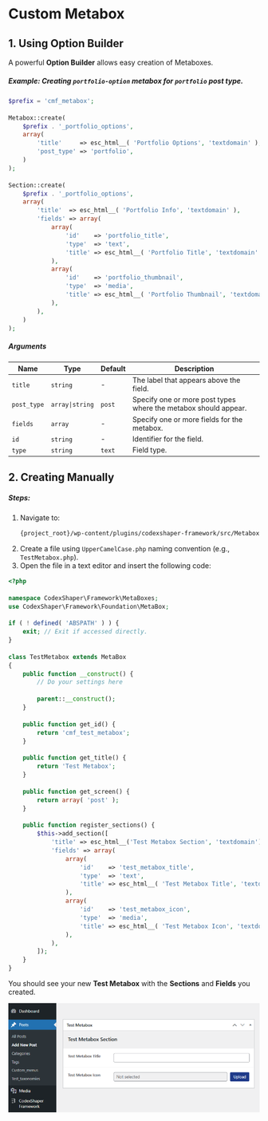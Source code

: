 # Custom Metabox

<!-- ## 1. Create Using CLI

##### General Command:
```sh
php wp cmf-make:metabox {custom_metabox_name}
```
##### With Specific Post Type:
```sh
php wp cmf-make:metabox {custom_metabox_name} --screen={post_type_name}
```

- **`{custom_metabox_name}`** → Your metabox name.
- **`{post_type_name}`** → The custom post type name under which you want to set your metabox. If **omitted**, by default it will show only under `post` **Post Type**.

##### Naming Conventions:
- **UpperCamelCase**: `CustomMetaboxName` (Recommended)
- **camelCase**: `customMetaboxName`
- **snake_case**: `custom_metabox_name`
- **kebab-case**: `custom-metabox-name`
- **Mixed**: `customMetabox_Name`, `custom-metabox_name`, `Custom_metabox-name`

> [!INFO]
> All formats are converted to `UpperCamelCase` to follow the PSR-4 standard.

> [!IMPORTANT]
> You **cannot** use `Metabox` as a name since it is a reserved word in the framework.
>  Check [reserved words here](/framework/reserved-words.html).

<p class="space"></p>

##### Example:
```sh
php wp cmf-make:metabox TestMetabox
```

This command will generate all necessary files and directories to register the Metabox.

##### Expected CLI Response:
```
Success: The metabox TestMetabox's metabox directory has been created at ...
Skipped if Metaboxes directory already exists(for comment)
Success: The metabox TestMetabox's metabox file has been created at ...
```

##### Generated Files and Directories:
- **Metabox Directory (Skipped if Metaboxes directory already exists):** `/wp-content/plugins/codexshaper-framework/src/Metaboxes`
- **Metabox File:** `/wp-content/plugins/codexshaper-framework/src/Metaboxes/TestMetabox.php`

<p class="space"></p>

##### Necessary Methods
| Method               	| Return         	| Default 	| Description |
|-----------------------|-------------------|-----------|-------------|
| `get_screen()`       	| `array\|string` 	| post    	| Specify one or more post types where the metabox should appear. |
| `register_sections()` | -             	| -       	| Register section and field for the metabox. | -->

## 1. Using Option Builder
A powerful **Option Builder** allows easy creation of Metaboxes. 

##### Example: Creating `portfolio-option` metabox for `portfolio` post type.
```php
$prefix = 'cmf_metabox';

Metabox::create(
	$prefix . '_portfolio_options',
	array(
		'title'     => esc_html__( 'Portfolio Options', 'textdomain' ),
		'post_type' => 'portfolio',
	)
);

Section::create(
	$prefix . '_portfolio_options',
	array(
		'title'  => esc_html__( 'Portfolio Info', 'textdomain' ),
		'fields' => array(
			array(
				'id'    => 'portfolio_title',
				'type'  => 'text',
				'title' => esc_html__( 'Portfolio Title', 'textdomain' ),
			),
			array(
				'id'    => 'portfolio_thumbnail',
				'type'  => 'media',
				'title' => esc_html__( 'Portfolio Thumbnail', 'textdomain' ),
			),
		),
	)
);
```

##### Arguments
| Name        	| Type            	| Default 	| Description |
|---------------|-------------------|-----------|-------------|
| `title`    	| `string`		  	| -       	| The label that appears above the field. |
| `post_type`	| `array\|string` 	| `post`   	| Specify one or more post types where the metabox should appear. |
| `fields`   	| `array`      		| -       	| Specify one or more fields for the metabox. |
| `id`       	| `string`     		| -       	| Identifier for the field. |
| `type`     	| `string`     		| `text`    | Field type. |


<!-- ## 3. Creating from Dashboard
1. In your WordPress Admin Dashboard, navigate to **CodexShaper Framework**
2. Click on **Custom Metaboxes** in the sidebar.
3. The process involves three main steps:
    - Creating the Custom Metabox
    - Adding Sections to the Metabox
    - Adding Fields to the Sections

#### 1. Creating the Custom Metabox

<p class="cmf--img-wrapper">
    <img src="/assets/framework/images/custom-metabox/create-metabox.png" alt="Custom Metabox Interface">
</p>

| Name                  | Type    	| Default 	| Description |
|-----------------------|-----------|-----------|-------------|
| `Metabox ID`         	| `string` 	| -       	| A unique identifier for your metabox (e.g., `portfolio_option`). |
| `Singular Name`      	| `string` 	| -       	| The singular label (e.g., `Portfolio Option`). |
| `Plural Name`        	| `string` 	| -       	| The plural label (e.g., `Portfolio Options`). |
| `Front Slug`        	| `string` 	| -       	| A slug that can be used for the front-end (optional). |
| `Select Object`     	| `string` 	| -       	| Choose the post type (e.g., `post`, `portfolio`, or custom type). |
| `Is Public`         	| `bool`   	| `true`    | Toggle to set if the metabox is public. |
| `Publicly Queryable` 	| `bool`   	| `true`    | Determines if this metabox can be queried in front-end requests. |
| `Show in UI`        	| `bool`   	| `true`    | Choose whether this metabox should appear in the UI. |
| `Show in Admin Menu` 	| `bool`   	| `true`    | Toggle to show or hide in admin menus. |
| `Show in Nav Menu`  	| `bool`   	| `false`	| Toggle to show or hide in navigation menus. |
| `Show in Reset`     	| `bool`   	| `false`	| - |
| `Is Active`        	| `bool`   	| `true`    | Set this to **Yes** to activate the metabox.|

After filling in all required fields, click **Save** (top-right corner).

<p class="space"></p>

#### 2. Adding Sections to the Metabox
Sections help organize fields within your metabox. You can have multiple sections inside a single metabox.

<p class="cmf--img-wrapper">
    <img src="/assets/framework/images/custom-metabox/create-metabox-section.png" alt="Custom Metabox Section">
</p>

##### Arguments
| Name            	| Type    	| Default 	| Description |
|-------------------|-----------|-----------|-------------|
| `Metabox ID`   	| `string` 	| -       	| Select the Metabox you created in the previous step (e.g., `portfolio_option`). |
| `Section ID`   	| `string` 	| -       	| A unique identifier for this section (e.g., `portfolio_info`). |
| `Section Title` 	| `string` 	| -       	| A descriptive title (e.g., `Portfolio Info`). |
| `Section Parent` 	| `string` 	| -       	| If you have multiple sections, you can nest them. Otherwise, leave blank or select “None.” |
| `Is Active`    	| `bool`   	| `true`	| Set this to **Yes** to activate the metabox. |


After filling in all required fields, click **Save** (top-right corner).

<p class="space"></p>

#### 3. Adding Fields to the Sections
Once you have a Metabox and a Section, you can add Fields to collect or display specific data.

<p class="cmf--img-wrapper">
    <img src="/assets/framework/images/custom-metabox/create-metabox-section-field.png" alt="Custom Metabox Field">
</p>

##### Arguments
| Name               	| Type    	| Default | Description |
|-----------------------|-----------|---------|-------------|
| `Section ID`      	| `string` 	| -       | Select the section you created (e.g., `portfolio_info`). |
| `Field ID`        	| `string` 	| -       | A unique identifier for the field (e.g., `portfolio_title`). |
| `Field Type`      	| `string` 	| -       | The type of field you want to create (e.g., `text`, `upload`, etc.). |
| `Field Title`     	| `string` 	| -       | The label/title of the field (e.g., `Portfolio Title`). |
| `Field Options`   	| `string` 	| -       | - |
| `Field Default`   	| `string` 	| -       | The default value of this field. |
| `Field Subtitle`  	| `string` 	| -       | A short title describing the field’s purpose. |
| `Field Description` 	| `bool`  	| -       | A short description of the field’s purpose. |
| `Field Class`     	| `string` 	| -       | Add any custom CSS classes. |
| `Field Dependency` 	| `string` 	| -       | If this field depends on another field’s value, configure it here. |
| `Field Attributes` 	| `string` 	| -       | Set additional HTML attributes or custom data attributes. |
| `Is Active`      		| `bool`   	| `true`  | Set this to **Yes** to activate the metabox. |

After filling in all required fields, click **Save** (top-right corner).


#### Viewing Your Custom Metabox
- Go to the post type or taxonomy you attached the metabox to (e.g., **Posts**, **Pages**, **Portfolio**, or a custom post type).
- Edit or add a new post. You should see your new **Custom Metabox** with the **Sections** and **Fields** you created. -->

## 2. Creating Manually

##### Steps:
1. Navigate to:
   ```sh
   {project_root}/wp-content/plugins/codexshaper-framework/src/Metaboxes
   ```
2. Create a file using `UpperCamelCase.php` naming convention (e.g., `TestMetabox.php`).
3. Open the file in a text editor and insert the following code:

```php
<?php

namespace CodexShaper\Framework\MetaBoxes;
use CodexShaper\Framework\Foundation\MetaBox;

if ( ! defined( 'ABSPATH' ) ) {
	exit; // Exit if accessed directly.
}

class TestMetabox extends MetaBox
{
	public function __construct() {
		// Do your settings here

		parent::__construct();
	}

	public function get_id() {
        return 'cmf_test_metabox';
    }

	public function get_title() {
        return 'Test Metabox';
    }

	public function get_screen() {
        return array( 'post' );
    }

	public function register_sections() {
		$this->add_section([
			'title' => esc_html__('Test Metabox Section', 'textdomain'),
			'fields' => array(
				array(
					'id'    => 'test_metabox_title',
					'type'  => 'text',
					'title' => esc_html__( 'Test Metabox Title', 'textdomain' ),
				),
				array(
					'id'    => 'test_metabox_icon',
					'type'  => 'media',
					'title' => esc_html__( 'Test Metabox Icon', 'textdomain' ),
				),
			),
		]);
	}
}
```
You should see your new **Test Metabox** with the **Sections** and **Fields** you created.
<p class="cmf--img-wrapper">
    <img src="/assets/framework/images/custom-metabox/metabox-example.png" alt="Custom Metabox Example">
</p>